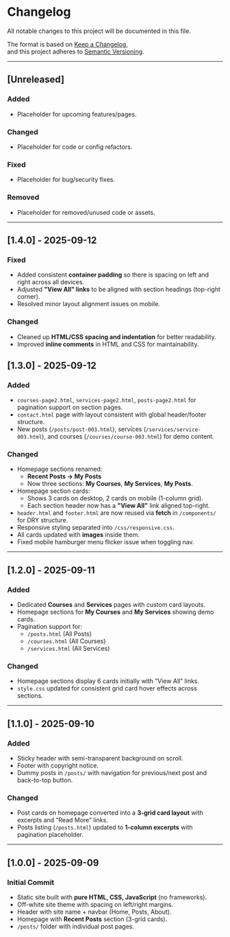 # Changelog

All notable changes to this project will be documented in this file.

The format is based on [Keep a Changelog](https://keepachangelog.com/en/1.0.0/),  
and this project adheres to [Semantic Versioning](https://semver.org/).

---

## [Unreleased]
### Added
- Placeholder for upcoming features/pages.
### Changed
- Placeholder for code or config refactors.
### Fixed
- Placeholder for bug/security fixes.
### Removed
- Placeholder for removed/unused code or assets.
---

## [1.4.0] - 2025-09-12
### Fixed
- Added consistent **container padding** so there is spacing on left and right across all devices.
- Adjusted **"View All" links** to be aligned with section headings (top-right corner).
- Resolved minor layout alignment issues on mobile.

### Changed
- Cleaned up **HTML/CSS spacing and indentation** for better readability.
- Improved **inline comments** in HTML and CSS for maintainability.

## [1.3.0] - 2025-09-12
### Added
- `courses-page2.html`, `services-page2.html`, `posts-page2.html` for pagination support on section pages.
- `contact.html` page with layout consistent with global header/footer structure.
- New posts (`/posts/post-003.html`), services (`/services/service-003.html`), and courses (`/courses/course-003.html`) for demo content.

### Changed
- Homepage sections renamed:
  - **Recent Posts → My Posts**  
  - Now three sections: **My Courses**, **My Services**, **My Posts**.
- Homepage section cards:
  - Shows 3 cards on desktop, 2 cards on mobile (1-column grid).
  - Each section header now has a **"View All"** link aligned top-right.
- `header.html` and `footer.html` are now reused via **fetch** in `/components/` for DRY structure.
- Responsive styling separated into `/css/responsive.css`.
- All cards updated with **images** inside them.
- Fixed mobile hamburger menu flicker issue when toggling nav.

---

## [1.2.0] - 2025-09-11
### Added
- Dedicated **Courses** and **Services** pages with custom card layouts.
- Homepage sections for **My Courses** and **My Services** showing demo cards.
- Pagination support for:
  - `/posts.html` (All Posts)
  - `/courses.html` (All Courses)
  - `/services.html` (All Services)

### Changed
- Homepage sections display 6 cards initially with “View All” links.
- `style.css` updated for consistent grid card hover effects across sections.

---

## [1.1.0] - 2025-09-10
### Added
- Sticky header with semi-transparent background on scroll.
- Footer with copyright notice.
- Dummy posts in `/posts/` with navigation for previous/next post and back-to-top button.

### Changed
- Post cards on homepage converted into a **3-grid card layout** with excerpts and “Read More” links.
- Posts listing (`/posts.html`) updated to **1-column excerpts** with pagination placeholder.

---

## [1.0.0] - 2025-09-09
### Initial Commit
- Static site built with **pure HTML, CSS, JavaScript** (no frameworks).
- Off-white site theme with spacing on left/right margins.
- Header with site name + navbar (Home, Posts, About).
- Homepage with **Recent Posts** section (3-grid cards).
- `/posts/` folder with individual post pages.
